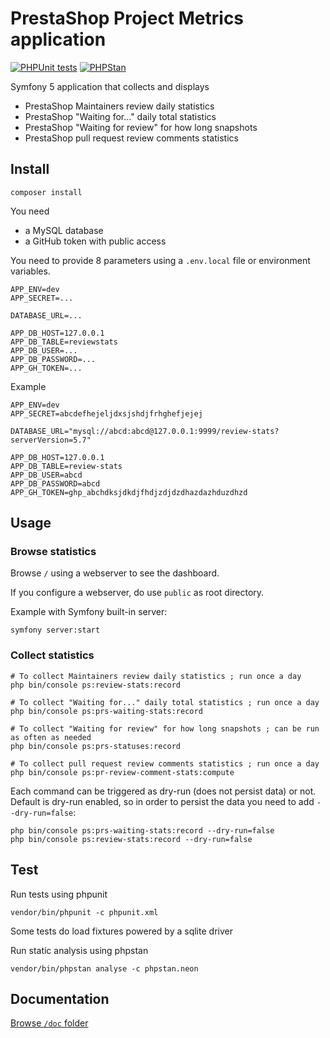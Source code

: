 # PrestaShop Project Metrics application

[![PHPUnit tests](https://github.com/matks/ps-project-metrics/actions/workflows/phpunit.yml/badge.svg)](https://github.com/matks/ps-project-metrics/actions/workflows/phpunit.yml)
[![PHPStan](https://github.com/matks/ps-project-metrics/actions/workflows/phpstan.yml/badge.svg)](https://github.com/matks/ps-project-metrics/actions/workflows/phpstan.yml)

Symfony 5 application that collects and displays

- PrestaShop Maintainers review daily statistics
- PrestaShop "Waiting for..." daily total statistics
- PrestaShop "Waiting for review" for how long snapshots
- PrestaShop pull request review comments statistics

## Install

```
composer install
```

You need

- a MySQL database
- a GitHub token with public access

You need to provide 8 parameters using a `.env.local` file or environment variables.

```
APP_ENV=dev
APP_SECRET=...

DATABASE_URL=...

APP_DB_HOST=127.0.0.1
APP_DB_TABLE=reviewstats
APP_DB_USER=...
APP_DB_PASSWORD=...
APP_GH_TOKEN=...
```

Example
```
APP_ENV=dev
APP_SECRET=abcdefhejeljdxsjshdjfrhghefjejej

DATABASE_URL="mysql://abcd:abcd@127.0.0.1:9999/review-stats?serverVersion=5.7"

APP_DB_HOST=127.0.0.1
APP_DB_TABLE=review-stats
APP_DB_USER=abcd
APP_DB_PASSWORD=abcd
APP_GH_TOKEN=ghp_abchdksjdkdjfhdjzdjdzdhazdazhduzdhzd
```

## Usage

### Browse statistics

Browse `/` using a webserver to see the dashboard.

If you configure a webserver, do use `public` as root directory.

Example with Symfony built-in server:

```
symfony server:start
```

### Collect statistics

```
# To collect Maintainers review daily statistics ; run once a day
php bin/console ps:review-stats:record

# To collect "Waiting for..." daily total statistics ; run once a day
php bin/console ps:prs-waiting-stats:record

# To collect "Waiting for review" for how long snapshots ; can be run as often as needed
php bin/console ps:prs-statuses:record

# To collect pull request review comments statistics ; run once a day
php bin/console ps:pr-review-comment-stats:compute
```

Each command can be triggered as dry-run (does not persist data) or not. Default is dry-run enabled, so in order to
persist the data you need to add `--dry-run=false`:

```
php bin/console ps:prs-waiting-stats:record --dry-run=false
php bin/console ps:review-stats:record --dry-run=false
```

## Test

Run tests using phpunit

```
vendor/bin/phpunit -c phpunit.xml
```

Some tests do load fixtures powered by a sqlite driver

Run static analysis using phpstan

```
vendor/bin/phpstan analyse -c phpstan.neon
```

## Documentation

[Browse `/doc` folder](https://github.com/matks/ps-project-metrics/tree/master/doc)
